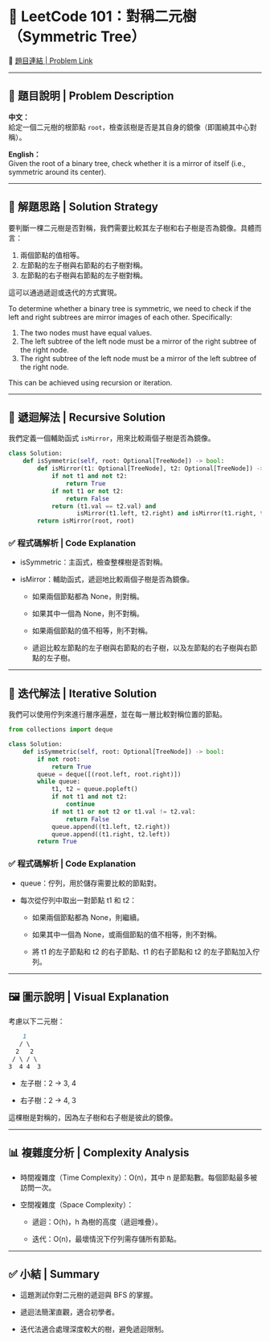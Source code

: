 # 🌳 LeetCode 101：對稱二元樹（Symmetric Tree）

🔗 [題目連結 | Problem Link](https://leetcode.com/problems/symmetric-tree/)

---

## 📘 題目說明 | Problem Description

**中文：**  
給定一個二元樹的根節點 `root`，檢查該樹是否是其自身的鏡像（即圍繞其中心對稱）。

**English：**  
Given the root of a binary tree, check whether it is a mirror of itself (i.e., symmetric around its center).

---

## 🧠 解題思路 | Solution Strategy

要判斷一棵二元樹是否對稱，我們需要比較其左子樹和右子樹是否為鏡像。具體而言：

1. 兩個節點的值相等。
2. 左節點的左子樹與右節點的右子樹對稱。
3. 左節點的右子樹與右節點的左子樹對稱。

這可以通過遞迴或迭代的方式實現。

To determine whether a binary tree is symmetric, we need to check if the left and right subtrees are mirror images of each other. Specifically:

1. The two nodes must have equal values.
2. The left subtree of the left node must be a mirror of the right subtree of the right node.
3. The right subtree of the left node must be a mirror of the left subtree of the right node.

This can be achieved using recursion or iteration.

---

## 🔁 遞迴解法 | Recursive Solution

我們定義一個輔助函式 `isMirror`，用來比較兩個子樹是否為鏡像。

```python
class Solution:
    def isSymmetric(self, root: Optional[TreeNode]) -> bool:
        def isMirror(t1: Optional[TreeNode], t2: Optional[TreeNode]) -> bool:
            if not t1 and not t2:
                return True
            if not t1 or not t2:
                return False
            return (t1.val == t2.val) and 
                   isMirror(t1.left, t2.right) and isMirror(t1.right, t2.left)
        return isMirror(root, root)
```
### ✅ 程式碼解析 | Code Explanation
- isSymmetric：主函式，檢查整棵樹是否對稱。

- isMirror：輔助函式，遞迴地比較兩個子樹是否為鏡像。

    - 如果兩個節點都為 None，則對稱。

    - 如果其中一個為 None，則不對稱。

    - 如果兩個節點的值不相等，則不對稱。

    - 遞迴比較左節點的左子樹與右節點的右子樹，以及左節點的右子樹與右節點的左子樹。

---

## 🔁 迭代解法 | Iterative Solution

我們可以使用佇列來進行層序遍歷，並在每一層比較對稱位置的節點。
```python
from collections import deque

class Solution:
    def isSymmetric(self, root: Optional[TreeNode]) -> bool:
        if not root:
            return True
        queue = deque([(root.left, root.right)])
        while queue:
            t1, t2 = queue.popleft()
            if not t1 and not t2:
                continue
            if not t1 or not t2 or t1.val != t2.val:
                return False
            queue.append((t1.left, t2.right))
            queue.append((t1.right, t2.left))
        return True
```

### ✅ 程式碼解析 | Code Explanation
- queue：佇列，用於儲存需要比較的節點對。

- 每次從佇列中取出一對節點 t1 和 t2：

    - 如果兩個節點都為 None，則繼續。

    - 如果其中一個為 None，或兩個節點的值不相等，則不對稱。

    - 將 t1 的左子節點和 t2 的右子節點、t1 的右子節點和 t2 的左子節點加入佇列。

---

## 🖼️ 圖示說明 | Visual Explanation
考慮以下二元樹：

```markdown
    1
   / \
  2   2
 / \ / \
3  4 4  3
```

- 左子樹：2 → 3, 4

- 右子樹：2 → 4, 3

這棵樹是對稱的，因為左子樹和右子樹是彼此的鏡像。

---

## 📊 複雜度分析 | Complexity Analysis
- 時間複雜度（Time Complexity）：O(n)，其中 n 是節點數。每個節點最多被訪問一次。

- 空間複雜度（Space Complexity）：

    - 遞迴：O(h)，h 為樹的高度（遞迴堆疊）。

    - 迭代：O(n)，最壞情況下佇列需存儲所有節點。

---

## ✅ 小結 | Summary
- 這題測試你對二元樹的遞迴與 BFS 的掌握。

- 遞迴法簡潔直觀，適合初學者。

- 迭代法適合處理深度較大的樹，避免遞迴限制。
